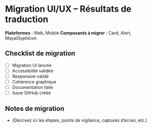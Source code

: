 # Migration UI/UX – Résultats de traduction

**Plateformes** : Web, Mobile
**Composants à migrer** : Card, Alert, MayaGlyphIcon

## Checklist de migration

- [ ] Migration UI lancée
- [ ] Accessibilité validée
- [ ] Responsive validé
- [ ] Cohérence graphique
- [ ] Documentation faite
- [ ] Issue GitHub créée

## Notes de migration

- (Décrivez ici les étapes, points de vigilance, captures d’écran, etc.)
